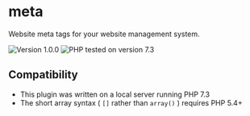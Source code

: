 # meta

Website meta tags for your website management system.

![Version 1.0.0](https://img.shields.io/badge/Version-1.0.0-ffd000.svg?style=flat-square)
![PHP tested on version 7.3](https://img.shields.io/badge/PHP-tested%207.3-8892bf.svg?style=flat-square)

## Compatibility

* This plugin was written on a local server running PHP 7.3
* The short array syntax ( `[]` rather than `array()` ) requires PHP 5.4+
